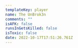 ```yaml
---
templateKey: player
name: The UnBrok3n
comments: ""
isAFK: false
runsInGetsKilled: false
isToxic: false
date: 2022-10-17T17:51:26.761Z
---
```

